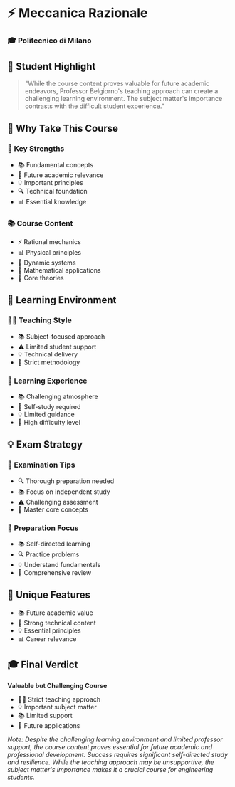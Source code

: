 # ⚡ Meccanica Razionale
### 🎓 Politecnico di Milano

## 💫 Student Highlight
> "While the course content proves valuable for future academic endeavors, Professor Belgiorno's teaching approach can create a challenging learning environment. The subject matter's importance contrasts with the difficult student experience."

## 🌟 Why Take This Course
### 💪 Key Strengths
- 📚 Fundamental concepts
- 🎯 Future academic relevance
- 💡 Important principles
- 🔍 Technical foundation
- 📊 Essential knowledge

### 📚 Course Content
- ⚡ Rational mechanics
- 📊 Physical principles
- 🔄 Dynamic systems
- 💫 Mathematical applications
- 🎯 Core theories

## 👥 Learning Environment
### 👨‍🏫 Teaching Style
- 📚 Subject-focused approach
- ⚠️ Limited student support
- 💡 Technical delivery
- 📝 Strict methodology

### 📘 Learning Experience
- 📚 Challenging atmosphere
- 🎯 Self-study required
- 💡 Limited guidance
- 📝 High difficulty level

## 💡 Exam Strategy
### 📝 Examination Tips
- 🔍 Thorough preparation needed
- 📚 Focus on independent study
- ⚠️ Challenging assessment
- 🎯 Master core concepts

### 🎯 Preparation Focus
- 📚 Self-directed learning
- 🔍 Practice problems
- 💡 Understand fundamentals
- 📝 Comprehensive review

## 🌟 Unique Features
- 📚 Future academic value
- 🎯 Strong technical content
- 💡 Essential principles
- 📊 Career relevance

## 🎓 Final Verdict
**Valuable but Challenging Course**
- 👨‍🏫 Strict teaching approach
- 💡 Important subject matter
- 📚 Limited support
- 🎯 Future applications

*Note: Despite the challenging learning environment and limited professor support, the course content proves essential for future academic and professional development. Success requires significant self-directed study and resilience. While the teaching approach may be unsupportive, the subject matter's importance makes it a crucial course for engineering students.*